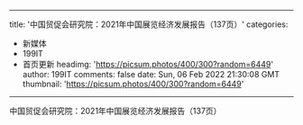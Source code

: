 
---
title: '中国贸促会研究院：2021年中国展览经济发展报告（137页）'
categories: 
 - 新媒体
 - 199IT
 - 首页更新
headimg: 'https://picsum.photos/400/300?random=6449'
author: 199IT
comments: false
date: Sun, 06 Feb 2022 21:30:08 GMT
thumbnail: 'https://picsum.photos/400/300?random=6449'
---

<div>   
中国贸促会研究院：2021年中国展览经济发展报告（137页）  
</div>
            